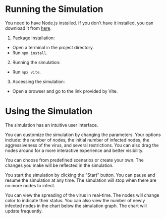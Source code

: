 # Running the Simulation

You need to have Node.js installed. If you don't have it installed,
you can download it from [here](https://nodejs.org/).

1. Package installation:
- Open a terminal in the project directory.
- Run `npm install`.

2. Running the simulation:
- Run `npx vite`.

3. Accessing the simulation:
- Open a browser and go to the link provided by Vite.

# Using the Simulation

The simulation has an intuitive user interface.

You can customize the simulation by changing the parameters. Your options include: the number of nodes, the initial number of infected nodes, the aggressiveness of the virus, and several restrictions. You can also drag the nodes around for a more interactive experience and better visibility.

You can choose from predefined scenarios or create your own. The changes you make will be reflected in the simulation.

You start the simulation by clicking the "Start" button. You can pause and resume the simulation at any time. The simulation will stop when there are no more nodes to infect.

You can view the spreading of the virus in real-time. The nodes will change color to indicate their status. You can also view the number of newly infected nodes in the chart below the simulation graph. The chart will update frequently.